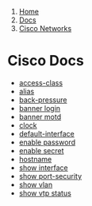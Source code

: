 <!-- -
Title: Docs on Cisco Networks
Description: Links and notes around Cisco networking
First Published: 2014-08-10
- -->

<ol class="breadcrumb" itemprop="breadcrumb">
	<li><a href="/">Home</a></li>
	<li><a href="/docs/">Docs</a></li>
	<li><a href="/docs/cisco/">Cisco Networks</a></li>
</ol>

Cisco Docs
==========

*   [access-class](/docs/cisco/access-class.html)
*   [alias](/docs/cisco/alias.html)
*   [back-pressure](/docs/cisco/back-pressure.html)
*   [banner login](/docs/cisco/banner-login.html)
*   [banner motd](/docs/cisco/banner-motd.html)
*   [clock](/docs/cisco/clock.html)
*   [default-interface](/docs/cisco/default-interface.html)
*   [enable password](/docs/cisco/enable-password.html)
*   [enable secret](/docs/cisco/enable-secret.html)
*   [hostname](/docs/cisco/hostname.html)
*   [show interface](/docs/cisco/show-interface.html)
*   [show port-security](/docs/cisco/show-port-security.html)
*   [show vlan](/docs/cisco/show-vlan.html)
*   [show vtp status](/docs/cisco/show-vtp-status.html)
